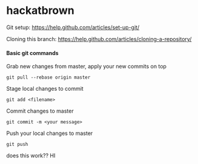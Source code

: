 # hackatbrown

Git setup:
https://help.github.com/articles/set-up-git/

Cloning this branch:
https://help.github.com/articles/cloning-a-repository/

#### Basic git commands

Grab new changes from master, apply your new commits on top

`git pull --rebase origin master`

Stage local changes to commit

`git add <filename>`

Commit changes to master

`git commit -m <your message>`

Push your local changes to master

`git push`

does this work??
HI 
